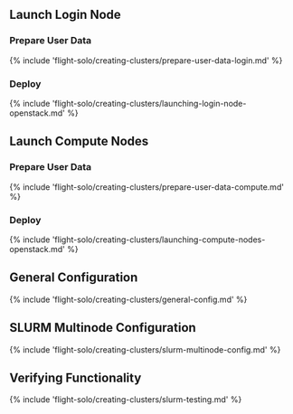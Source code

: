 ## Launch Login Node

### Prepare User Data

{% include 'flight-solo/creating-clusters/prepare-user-data-login.md' %}

### Deploy

{% include 'flight-solo/creating-clusters/launching-login-node-openstack.md' %}

## Launch Compute Nodes

### Prepare User Data

{% include 'flight-solo/creating-clusters/prepare-user-data-compute.md' %}

### Deploy

{% include 'flight-solo/creating-clusters/launching-compute-nodes-openstack.md' %}

## General Configuration

{% include 'flight-solo/creating-clusters/general-config.md' %}

## SLURM Multinode Configuration

{% include 'flight-solo/creating-clusters/slurm-multinode-config.md' %}

## Verifying Functionality

{% include 'flight-solo/creating-clusters/slurm-testing.md' %}
